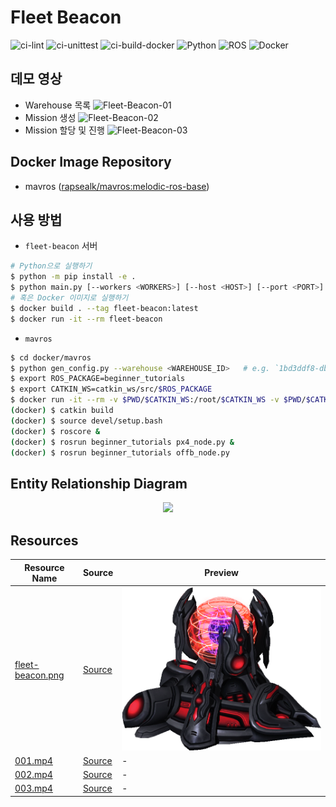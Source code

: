 # Fleet Beacon
![ci-lint](https://github.com/rapsealk/fleet-beacon/workflows/Lint/badge.svg)
![ci-unittest](https://github.com/rapsealk/fleet-beacon/workflows/UnitTest/badge.svg)
![ci-build-docker](https://github.com/rapsealk/fleet-beacon/workflows/Build%20Docker%20Images/badge.svg)
![Python](https://img.shields.io/badge/Python-3.8-blue?logo=python&style=flat-square)
![ROS](https://img.shields.io/badge/ROS-Melodic-black?logo=ros&style=flat-square)
![Docker](https://img.shields.io/badge/Runtime-Docker-blue?logo=docker&style=flat-square)

## 데모 영상
* Warehouse 목록
![Fleet-Beacon-01](https://user-images.githubusercontent.com/14137676/160910963-f2b28b58-7603-40b1-9fe7-643d5522d17e.gif)
* Mission 생성
![Fleet-Beacon-02](https://user-images.githubusercontent.com/14137676/160911024-0d04e1dd-1245-4b05-8811-05aed2beb5fd.gif)
* Mission 할당 및 진행
![Fleet-Beacon-03](https://user-images.githubusercontent.com/14137676/160911087-24a2521e-7e62-49f7-b345-978c5c8ce65a.gif)

## Docker Image Repository
* mavros ([rapsealk/mavros:melodic-ros-base](https://hub.docker.com/repository/docker/rapsealk/mavros))

## 사용 방법
* `fleet-beacon` 서버
```bash
# Python으로 실행하기
$ python -m pip install -e .
$ python main.py [--workers <WORKERS>] [--host <HOST>] [--port <PORT>]
# 혹은 Docker 이미지로 실행하기
$ docker build . --tag fleet-beacon:latest
$ docker run -it --rm fleet-beacon
```
* `mavros`
```bash
$ cd docker/mavros
$ python gen_config.py --warehouse <WAREHOUSE_ID>   # e.g. `1bd3ddf8-db54-459e-a703-081ecfb9ad84.json` 파일 생성
$ export ROS_PACKAGE=beginner_tutorials
$ export CATKIN_WS=catkin_ws/src/$ROS_PACKAGE
$ docker run -it --rm -v $PWD/$CATKIN_WS:/root/$CATKIN_WS -v $PWD/$CATKIN_WS/1bd3ddf8-db54-459e-a703-081ecfb9ad84.json:/root/$CATKIN_WS/config.json rapsealk/mavros:melodic-ros-base
(docker) $ catkin build
(docker) $ source devel/setup.bash
(docker) $ roscore &
(docker) $ rosrun beginner_tutorials px4_node.py &
(docker) $ rosrun beginner_tutorials offb_node.py
```

## Entity Relationship Diagram
<p align="center">
  <img src="https://user-images.githubusercontent.com/14137676/161139729-2562c837-6bef-4e5b-9785-60073110be4d.png">
</p>

## Resources
| Resource Name | Source | Preview |
| ---------- | ------ | ------- |
| [fleet-beacon.png](https://github.com/rapsealk/fleet-beacon/blob/master/static/img/fleet-beacon.png) | [Source](https://www.pngitem.com/middle/TiTRJRw_forged-protoss-fleet-beacon-superhero-hd-png-download/) | ![Protoss Fleet Beacon](https://github.com/rapsealk/fleet-beacon/blob/master/static/img/fleet-beacon.png) |
| [001.mp4](https://github.com/rapsealk/fleet-beacon/blob/master/media/001.mp4) | [Source](https://www.pexels.com/video/airplane-wing-856486/) | - |
| [002.mp4](https://github.com/rapsealk/fleet-beacon/blob/master/media/002.mp4) | [Source](https://www.pexels.com/video/spotting-the-landing-of-an-airplane-on-the-runway-in-montreal-canada-airport-3678380/) | - |
| [003.mp4](https://github.com/rapsealk/fleet-beacon/blob/master/media/003.mp4) | [Source](https://www.pexels.com/video/aircraft-wing-1451800/) | - |
